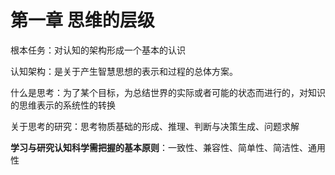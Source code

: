 # 第一章 思维的层级

根本任务：对认知的架构形成一个基本的认识

认知架构：是关于产生智慧思想的表示和过程的总体方案。

什么是思考：为了某个目标，为总结世界的实际或者可能的状态而进行的，对知识的思维表示的系统性的转换

关于思考的研究：思考物质基础的形成、推理、判断与决策生成、问题求解

**学习与研究认知科学需把握的基本原则**：一致性、兼容性、简单性、简洁性、通用性

